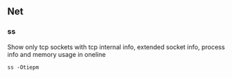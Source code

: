 ## Net
### ss
Show only tcp sockets with tcp internal info, extended socket info, process info and memory usage in oneline
```
ss -Otiepm
```
